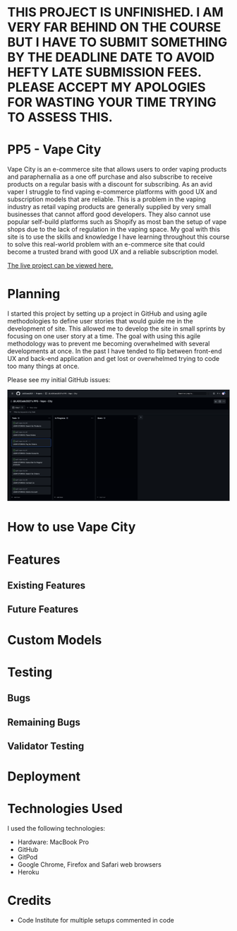 # THIS PROJECT IS UNFINISHED. I AM VERY FAR BEHIND ON THE COURSE BUT I HAVE TO SUBMIT SOMETHING BY THE DEADLINE DATE TO AVOID HEFTY LATE SUBMISSION FEES. PLEASE ACCEPT MY APOLOGIES FOR WASTING YOUR TIME TRYING TO ASSESS THIS.

# PP5 - Vape City

Vape City is an e-commerce site that allows users to order vaping products and paraphernalia as a one off purchase and also subscribe to receive products on a regular basis with a discount for subscribing. As an avid vaper I struggle to find vaping e-commerce platforms with good UX and subscription models that are reliable. This is a problem in the vaping industry as retail vaping products are generally supplied by very small businesses that cannot afford good developers. They also cannot use popular self-build platforms such as Shopify as most ban the setup of vape shops due to the lack of regulation in the vaping space. My goal with this site is to use the skills and knowledge I have learning throughout this course to solve this real-world problem with an e-commerce site that could become a trusted brand with good UX and a reliable subscription model.

[The live project can be viewed here.](https://pp5-vape-city.herokuapp.com/)


# Planning

I started this project by setting up a project in GitHub and using agile methodologies to define user stories that would guide me in the development of site. This allowed me to develop the site in small sprints by focusing on one user story at a time. The goal with using this agile methodology was to prevent me becoming overwhelmed with several developments at once. In the past I have tended to flip between front-end UX and back-end application and get lost or overwhelmed trying to code too many things at once.

Please see my initial GitHub issues:

![](docs/images/to-do-list-screenshot.png)


# How to use Vape City

# Features

## Existing Features

## Future Features

# Custom Models

# Testing

## Bugs

## Remaining Bugs

## Validator Testing

# Deployment

# Technologies Used

I used the following technologies:

* Hardware: MacBook Pro
* GitHub
* GitPod
* Google Chrome, Firefox and Safari web browsers
* Heroku

# Credits

* Code Institute for multiple setups commented in code










